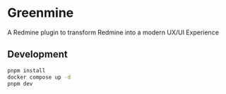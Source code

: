 # Greenmine

A Redmine plugin to transform Redmine into a modern UX/UI Experience

## Development

```bash
pnpm install
docker compose up -d
pnpm dev
```
